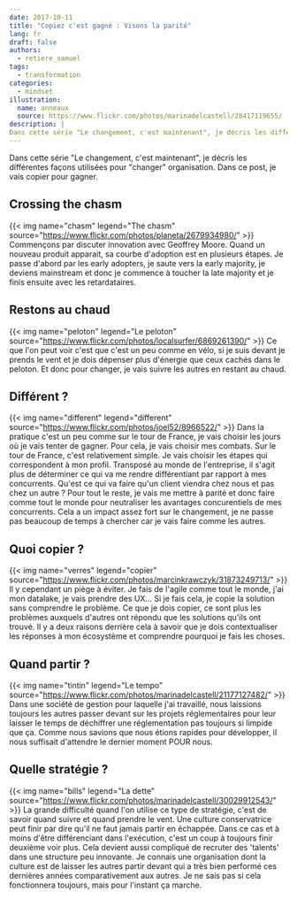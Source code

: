 ```yaml
---
date: 2017-10-11
title: "Copiez c'est gagné : Visons la parité"
lang: fr
draft: false
authors:
  - retiere_samuel
tags:
  - transformation
categories:
  - mindset
illustration:
  name: anneaux
  source: https://www.flickr.com/photos/marinadelcastell/28417119655/
description: |
Dans cette série "Le changement, c'est maintenant", je décris les différentes façons utilisées pour "changer" organisation. Dans ce post, je vais copier pour gagner.
---
```

Dans cette série "Le changement, c'est maintenant", je décris les différentes façons utilisées pour "changer" organisation. Dans ce post, je vais copier pour gagner.

## Crossing the chasm
{{< img name="chasm" legend="The chasm" source="https://www.flickr.com/photos/planeta/2679934980/" >}}
Commençons par discuter innovation avec Geoffrey Moore. Quand un nouveau produit apparait, sa courbe d'adoption est en plusieurs étapes. Je passe d'abord par les early adopters, je saute vers la early majority, je deviens mainstream et donc je commence à toucher la late majority et je finis ensuite avec les retardataires. 

## Restons au chaud
{{< img name="peloton" legend="Le peloton" source="https://www.flickr.com/photos/localsurfer/6869261390/" >}}
Ce que l'on peut voir c'est que c'est un peu comme en vélo, si je suis devant je prends le vent et je dois dépenser plus d'énergie que ceux cachés dans le peloton. Et donc pour changer, je vais suivre les autres en restant au chaud. 

## Différent ? 
{{< img name="different" legend="different" source="https://www.flickr.com/photos/joel52/8966522/" >}}
Dans la pratique c'est un peu comme sur le tour de France, je vais choisir les jours où je vais tenter de gagner. Pour cela, je vais choisir mes combats. Sur le tour de France, c'est relativement simple. Je vais choisir les étapes qui correspondent à mon profil. Transposé au monde de l'entreprise, il s'agit plus de déterminer ce qui va me rendre différentiant par rapport à mes concurrents. Qu'est ce qui va faire qu'un client viendra chez nous et pas chez un autre ? Pour tout le reste, je vais me mettre à parité et donc faire comme tout le monde pour neutraliser les avantages concurentiels de mes concurrents. Cela a un impact assez fort sur le changement, je ne passe pas beaucoup de temps à chercher car je vais faire comme les autres.

## Quoi copier ?
{{< img name="verres" legend="copier" source="https://www.flickr.com/photos/marcinkrawczyk/31873249713/" >}}
Il y cependant un piège à éviter. Je fais de l'agile comme tout le monde, j'ai mon datalake, je vais prendre des UX... Si je fais cela, je copie la solution sans comprendre le problème. Ce que je dois copier, ce sont plus les problèmes auxquels d'autres ont répondu que les solutions qu'ils ont trouvé. Il y a deux raisons derrière cela à savoir que je dois contextualiser les réponses à mon écosystème et comprendre pourquoi je fais les choses.

## Quand partir ?
{{< img name="tintin" legend="Le tempo" source="https://www.flickr.com/photos/marinadelcastell/21177127482/" >}}
Dans une société de gestion pour laquelle j'ai travaillé, nous laissions toujours les autres passer devant sur les projets réglementaires pour leur laisser le temps de déchiffrer une réglementation pas toujours si limpide que ça. Comme nous savions que nous étions rapides pour développer, il nous suffisait d'attendre le dernier moment POUR nous. 

## Quelle stratégie ?
{{< img name="bills" legend="La dette" source="https://www.flickr.com/photos/marinadelcastell/30029912543/" >}}
La grande difficulté quand l'on utilise ce type de stratégie, c'est de savoir quand suivre et quand prendre le vent. Une culture conservatrice peut finir par dire qu'il ne faut jamais partir en échappée. Dans ce cas et à moins d'être différenciant dans l'exécution, c'est un coup à toujours finir deuxième voir plus. Cela devient aussi compliqué de recruter des 'talents' dans une structure peu innovante. Je connais une organisation dont la culture est de laisser les autres partir devant qui a très bien performé ces dernières années comparativement aux autres. Je ne sais pas si cela fonctionnera toujours, mais pour l'instant ça marche.  
